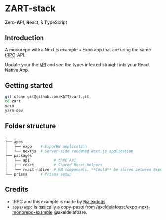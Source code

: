 # ZART-stack

**Z**ero-**A**PI, **R**eact, & **T**ypeScript


## Introduction

A monorepo with a Next.js example + Expo app that are using the same [tRPC](https://trpc.io)-API.

Update your the [API](/packages/api) and see the types inferred straight into your React Native App.

## Getting started


```bash
git clone git@github.com:KATT/zart.git
cd zart
yarn
yarn dev
```

## Folder structure


```graphql
.
├── apps
│   ├── expo    # Expo/RN application
│   └── nextjs  # Server-side rendered Next.js application
├── packages
│   ├── api           # tRPC API 
│   ├── react         # Shared React-helpers
│   └── react-native  # RN components. **Could** be shared between Expo & Next.js if you're in to that sort of thing.
└── prisma      # Prisma setup
```


## Credits

- tRPC and this example is made by [@alexdotjs](https://twitter.com/alexdotjs)
- `apps/expo` is basically a copy-paste from [/axeldelafosse/expo-next-monorepo-example](https://github.com/axeldelafosse/expo-next-monorepo-example) @axeldelafosse.

